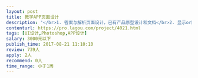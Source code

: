 ```yaml
---                
layout: post       
title: 教学APP页面设计           
description: '</br>1. 答案与解析页面设计，已有产品原型设计和文档</br>2. 显示or隐藏密码显示的眼睛图标各一个</br>3. 页面需要pad端4个尺寸、手机端2个尺寸的切图和标注</br>4. 两天完成初稿，本周四完成终稿和全部页面切图标注</br>'     
contenturl: https://pro.lagou.com/project/4021.html      
tags: [UI设计,Photoshop,APP设计]            
salary: 3000元以下          
publish_time: 2017-08-21 11:10:10         
review: 739人                   
apply: 2人                   
recommend: 0人                   
time_range: 小于1周              
---                 
```

